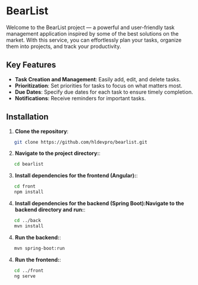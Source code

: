 # BearList

Welcome to the BearList project — a powerful and user-friendly task management application inspired by some of the best solutions on the market. With this service, you can effortlessly plan your tasks, organize them into projects, and track your productivity.

## Key Features

- **Task Creation and Management**: Easily add, edit, and delete tasks.
- **Prioritization**: Set priorities for tasks to focus on what matters most.
- **Due Dates**: Specify due dates for each task to ensure timely completion.
- **Notifications**: Receive reminders for important tasks.

## Installation

1. **Clone the repository**:
```bash
   git clone https://github.com/hldevpro/bearlist.git
```
2. **Navigate to the project directory:**:
```bash
   cd bearlist
```
3. **Install dependencies for the frontend (Angular):**:
```bash
   cd front
   npm install
```
4. **Install dependencies for the backend (Spring Boot):Navigate to the backend directory and run:**:
```bash
   cd ../back
   mvn install
```
4. **Run the backend:**:
```bash
   mvn spring-boot:run
```
4. **Run the frontend:**:
```bash
   cd ../front
   ng serve
```
